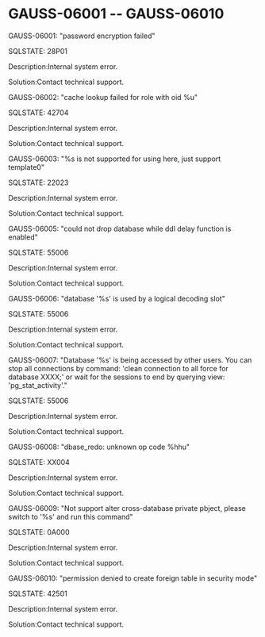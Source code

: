 # GAUSS-06001 -- GAUSS-06010<a name="EN-US_TOPIC_0302073476"></a>

GAUSS-06001: "password encryption failed"

SQLSTATE: 28P01

Description:Internal system error.

Solution:Contact technical support.

GAUSS-06002: "cache lookup failed for role with oid %u"

SQLSTATE: 42704

Description:Internal system error.

Solution:Contact technical support.

GAUSS-06003: "%s is not supported for using here, just support template0"

SQLSTATE: 22023

Description:Internal system error.

Solution:Contact technical support.

GAUSS-06005: "could not drop database while ddl delay function is enabled"

SQLSTATE: 55006

Description:Internal system error.

Solution:Contact technical support.

GAUSS-06006: "database '%s' is used by a logical decoding slot"

SQLSTATE: 55006

Description:Internal system error.

Solution:Contact technical support.

GAUSS-06007: "Database '%s' is being accessed by other users. You can stop all connections by command: 'clean connection to all force for database XXXX;' or wait for the sessions to end by querying view: 'pg\_stat\_activity'."

SQLSTATE: 55006

Description:Internal system error.

Solution:Contact technical support.

GAUSS-06008: "dbase\_redo: unknown op code %hhu"

SQLSTATE: XX004

Description:Internal system error.

Solution:Contact technical support.

GAUSS-06009: "Not support alter cross-database private pbject, please switch to '%s' and run this command"

SQLSTATE: 0A000

Description:Internal system error.

Solution:Contact technical support.

GAUSS-06010: "permission denied to create foreign table in security mode"

SQLSTATE: 42501

Description:Internal system error.

Solution:Contact technical support.

